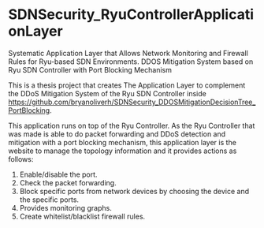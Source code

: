 # SDNSecurity_RyuControllerApplicationLayer
Systematic Application Layer that Allows Network Monitoring and Firewall Rules for Ryu-based SDN Environments.
DDOS Mitigation System based on Ryu SDN Controller with Port Blocking Mechanism

This is a thesis project that creates The Application Layer to complement the DDoS Mitigation System of the Ryu SDN Controller inside https://github.com/bryanoliverh/SDNSecurity_DDOSMitigationDecisionTree_PortBlocking. 

This application runs on top of the Ryu Controller. As the Ryu Controller that was made is able to do packet forwarding and DDoS detection and mitigation with a port blocking mechanism, this application layer is the website to manage the topology information and it provides actions as follows:

1. Enable/disable the port.
2. Check the packet forwarding.
3. Block specific ports from network devices by choosing the device and the specific ports. 
4. Provides monitoring graphs.
5. Create whitelist/blacklist firewall rules.
